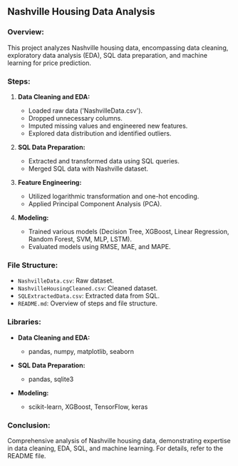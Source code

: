 ## Nashville Housing Data Analysis

### Overview:

This project analyzes Nashville housing data, encompassing data cleaning, exploratory data analysis (EDA), SQL data preparation, and machine learning for price prediction.

### Steps:

1. **Data Cleaning and EDA:**
   - Loaded raw data ('NashvilleData.csv').
   - Dropped unnecessary columns.
   - Imputed missing values and engineered new features.
   - Explored data distribution and identified outliers.

2. **SQL Data Preparation:**
   - Extracted and transformed data using SQL queries.
   - Merged SQL data with Nashville dataset.

3. **Feature Engineering:**
   - Utilized logarithmic transformation and one-hot encoding.
   - Applied Principal Component Analysis (PCA).

4. **Modeling:**
   - Trained various models (Decision Tree, XGBoost, Linear Regression, Random Forest, SVM, MLP, LSTM).
   - Evaluated models using RMSE, MAE, and MAPE.

### File Structure:

- `NashvilleData.csv`: Raw dataset.
- `NashvilleHousingCleaned.csv`: Cleaned dataset.
- `SQLExtractedData.csv`: Extracted data from SQL.
- `README.md`: Overview of steps and file structure.

### Libraries:

- **Data Cleaning and EDA:**
  - pandas, numpy, matplotlib, seaborn

- **SQL Data Preparation:**
  - pandas, sqlite3

- **Modeling:**
  - scikit-learn, XGBoost, TensorFlow, keras

### Conclusion:

Comprehensive analysis of Nashville housing data, demonstrating expertise in data cleaning, EDA, SQL, and machine learning. For details, refer to the README file.
